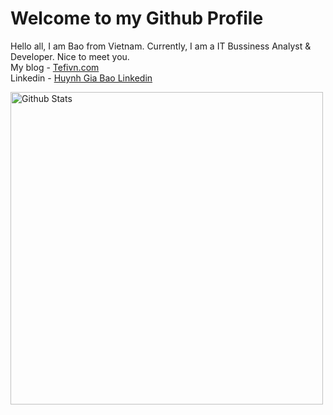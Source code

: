 # Welcome to my Github Profile
Hello all, I am Bao from Vietnam. Currently, I am a IT Bussiness Analyst & Developer. Nice to meet you.
<br/>
My blog - <a href="https://tefivn.com">Tefivn.com</a>
<br/>
Linkedin - <a href="https://www.linkedin.com/in/alexanderhuynh1997/">Huynh Gia Bao Linkedin</a>
<br/>
<p align="left">
  <a href="https://github.com/huynhjabao1997">
    <img src="https://github-readme-stats.vercel.app/api?username=huynhjabao1997&show_icons=true&theme=transparent" alt="Github Stats" width="500">
  </a>
</p>
